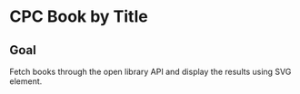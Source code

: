 # CPC Book by Title

<!-- ## [Live Demo]() -->

## Goal

Fetch books through the open library API and display the results using SVG element.